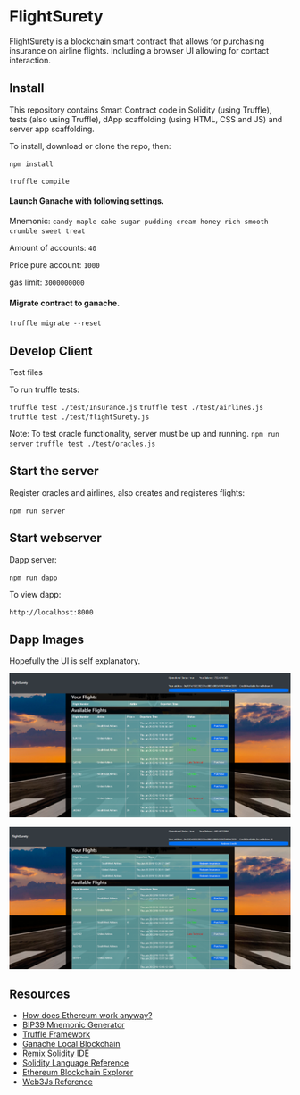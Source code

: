 # FlightSurety

FlightSurety is a blockchain smart contract that allows for purchasing insurance on airline flights. Including a browser UI allowing for contact interaction.


## Install

This repository contains Smart Contract code in Solidity (using Truffle), tests (also using Truffle), dApp scaffolding (using HTML, CSS and JS) and server app scaffolding.

To install, download or clone the repo, then:

`npm install`

`truffle compile`

#### Launch Ganache with following settings.

Mnemonic: `candy maple cake sugar pudding cream honey rich smooth crumble sweet treat`

Amount of accounts: `40`

Price pure account: `1000`

gas limit: `3000000000`

#### Migrate contract to ganache.

`truffle migrate --reset`


## Develop Client

Test files

To run truffle tests:

`truffle test ./test/Insurance.js`
`truffle test ./test/airlines.js`
`truffle test ./test/flightSurety.js`

Note: To test oracle functionality, server must be up and running.
`npm run server`
`truffle test ./test/oracles.js`

## Start the server

Register oracles and airlines, also creates and registeres flights:

`npm run server`

## Start webserver

Dapp server:

`npm run dapp`

To view dapp:

`http://localhost:8000`


## Dapp Images

Hopefully the UI is self explanatory.

![alt text](./pics/img1.png "UI")

![alt text](./pics/img2.png "UI")

## Resources

* [How does Ethereum work anyway?](https://medium.com/@preethikasireddy/how-does-ethereum-work-anyway-22d1df506369)
* [BIP39 Mnemonic Generator](https://iancoleman.io/bip39/)
* [Truffle Framework](http://truffleframework.com/)
* [Ganache Local Blockchain](http://truffleframework.com/ganache/)
* [Remix Solidity IDE](https://remix.ethereum.org/)
* [Solidity Language Reference](http://solidity.readthedocs.io/en/v0.4.24/)
* [Ethereum Blockchain Explorer](https://etherscan.io/)
* [Web3Js Reference](https://github.com/ethereum/wiki/wiki/JavaScript-API)
